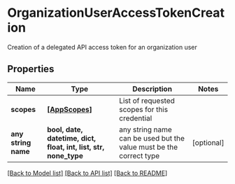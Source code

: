 # OrganizationUserAccessTokenCreation

Creation of a delegated API access token for an organization user

## Properties
Name | Type | Description | Notes
------------ | ------------- | ------------- | -------------
**scopes** | [**[AppScopes]**](AppScopes.md) | List of requested scopes for this credential | 
**any string name** | **bool, date, datetime, dict, float, int, list, str, none_type** | any string name can be used but the value must be the correct type | [optional]

[[Back to Model list]](../README.md#documentation-for-models) [[Back to API list]](../README.md#documentation-for-api-endpoints) [[Back to README]](../README.md)


